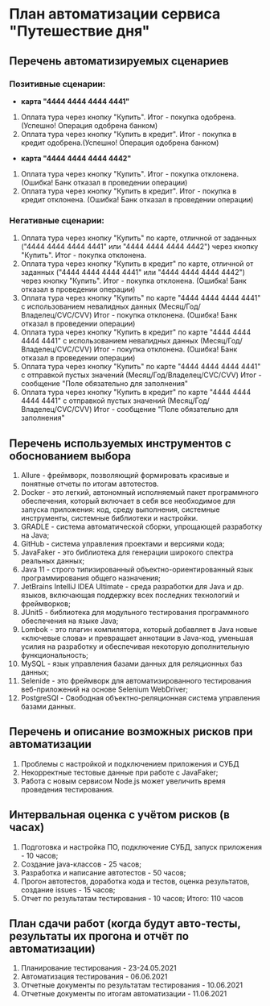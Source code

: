# **План автоматизации сервиса "Путешествие дня"**

## **Перечень автоматизируемых сценариев**
### **Позитивные сценарии:**
- **карта "4444 4444 4444 4441"**
1. Оплата тура через кнопку "Купить". Итог - покупка одобрена. (Успешно! Операция одобрена банком)
1. Оплата тура через кнопку "Купить в кредит". Итог - покупка в кредит одобрена.(Успешно! Операция одобрена банком)
- **карта "4444 4444 4444 4442"**
1. Оплата тура через кнопку "Купить". Итог - покупка отклонена. (Ошибка! Банк отказал в проведении операции)  
1. Оплата тура через кнопку "Купить в кредит". Итог - покупка в кредит отклонена. (Ошибка! Банк отказал в проведении операции) 

### **Негативные сценарии:**
1. Оплата тура через кнопку "Купить" по карте, отличной от заданных ("4444 4444 4444 4441" или "4444 4444 4444 4442") через кнопку "Купить". Итог - покупка отклонена. 
1. Оплата тура через кнопку "Купить в кредит" по карте, отличной от заданных ("4444 4444 4444 4441" или "4444 4444 4444 4442") через кнопку "Купить". Итог - покупка отклонена. (Ошибка! Банк отказал в проведении операции) 
1. Оплата тура через кнопку "Купить" по карте "4444 4444 4444 4441" с использованием невалидных данных (Месяц/Год/Владелец/CVC/CVV)  Итог - покупка отклонена. (Ошибка! Банк отказал в проведении операции)
1. Оплата тура через кнопку "Купить в кредит" по карте "4444 4444 4444 4441" с использованием невалидных данных (Месяц/Год/Владелец/CVC/CVV)  Итог - покупка отклонена. (Ошибка! Банк отказал в проведении операции) 
1. Оплата тура через кнопку "Купить" по карте "4444 4444 4444 4441" с отправкой пустых значений (Месяц/Год/Владелец/CVC/CVV)  Итог - сообщение "Поле обязательно для заполнения"
1.  Оплата тура через кнопку "Купить в кредит" по карте "4444 4444 4444 4441" с отправкой пустых значений (Месяц/Год/Владелец/CVC/CVV)  Итог - сообщение "Поле обязательно для заполнения"

## **Перечень используемых инструментов с обоснованием выбора**
1. Allure - фреймворк, позволяющий формировать красивые и понятные отчеты по итогам автотестов.
1. Docker - это легкий, автономный исполняемый пакет программного обеспечения, который включает в себя все необходимое для запуска приложения: код, среду выполнения, системные инструменты, системные библиотеки и настройки.
1. GRADLE - система автоматической сборки, упрощающей разработку на Java;
1. GitHub - система управления проектами и версиями кода;
1. JavaFaker - это библиотека для генерации широкого спектра реальных данных;
1. Java 11 - строго типизированный объектно-ориентированный язык программирования общего назначения;
1. JetBrains IntelliJ IDEA Ultimate - среда разработки для Java и др. языков, включающая поддержку всех последних технологий и фреймворков; 
1. JUnit5 - библиотека для модульного тестирования программного обеспечения на языке Java; 
1. Lombok - это плагин компилятора, который добавляет в Java новые «ключевые слова» и превращает аннотации в Java-код, уменьшая усилия на разработку и обеспечивая некоторую дополнительную функциональность;
1. MySQL - язык управления базами данных для реляционных баз данных;
1. Selenide - это фреймворк для автоматизированного тестирования веб-приложений на основе Selenium WebDriver;
1. PostgreSQl - Свободная объектно-реляционная система управления базами данных.

## **Перечень и описание возможных рисков при автоматизации**
1. Проблемы с настройкой и подключением приложения и СУБД
1. Некорректные тестовые данные при работе с JavaFaker;
1. Работа с новым сервисом Node.js может увеличить время проведения тестирования.

## **Интервальная оценка с учётом рисков (в часах)**
1. Подготовка и настройка ПО, подключение СУБД, запуск приложения - 10 часов;
1. Создание java-классов - 25 часов;
1. Разработка и написание автотестов - 50 часов;
1. Прогон автотестов, доработка кода и тестов,  оценка результатов, создание issues - 15 часов;
1. Отчет по результатам тестирования - 10 часов;
Итого: 110 часов

## **План сдачи работ (когда будут авто-тесты, результаты их прогона и отчёт по автоматизации)**
1. Планирование тестирования - 23-24.05.2021
1. Автоматизация тестирования -  06.06.2021
1. Отчетные документы по результатам тестирования - 10.06.2021 
1. Отчетные документы по итогам автоматизации  - 11.06.2021
